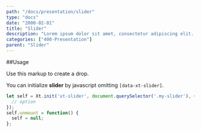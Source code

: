 ```yaml
---
path: "/docs/presentation/slider"
type: "docs"
date: "2000-02-01"
title: "Slider"
description: "Lorem ipsum dolor sit amet, consectetur adipiscing elit. Nunc tempus laoreet leo sit amet iaculis."
categories: ["400-Presentation"]
parent: "Slider"
---
```


##Usage

Use this markup to create a drop.

<script type="text/plain" class="language-markup">
  <div class="slider" data-xt-slider>

    <div class="slides">
      <ul class="slides_inner">

        <li class="slide">
          <div class="slide_inner">
            <!-- content -->
          </div>
        </li>

        <li class="slide">
          <div class="slide_inner">
            <!-- content -->
          </div>
        </li>

      </ul>
    </div>

    <nav class="slider_pagination">
      <button type="button" class="xt-clone" data-xt-pag>
        <span></span>
      </button>
    </nav>

  </div>
</script>

You can initialize **slider** by javascript omitting `[data-xt-slider]`.

```jsx
let self = Xt.init('xt-slider', document.querySelector('.my-slider'), {
  // option
});
self.unmount = function() {
  self = null;
};
```